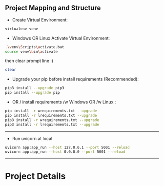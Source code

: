 ## Project Mapping and Structure
* Create Virtual Environment:
```bash
virtualenv venv
```
* Windows OR Linux Activate Virtual Environment:
```bash
.\venv\Scripts\activate.bat
source venv\bin\activate
```
then clear prompt line :)
```bash
clear
```
* Upgrade your pip before install requirements (Recommended):

```bash
pip3 install --upgrade pip3
pip install --upgrade pip
```
* OR / install requirements /w Windows OR /w Linux::

```bash
pip install -r wrequirements.txt --upgrade
pip install -r lrequirements.txt --upgrade
pip3 install -r wrequirements.txt --upgrade
pip3 install -r lrequirements.txt --upgrade
```
---
* Run uvicorn at local
```bash
uvicorn app:app_run --host 127.0.0.1 --port 5001 --reload
uvicorn app:app_run --host 0.0.0.0 --port 5001 --reload
```
---
# Project Details
